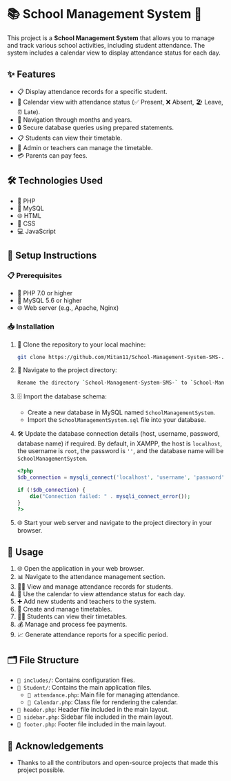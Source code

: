 
# 📚 School Management System 📅

This project is a **School Management System** that allows you to manage and track various school activities, including student attendance. The system includes a calendar view to display attendance status for each day.

## ✨ Features

- 📋 Display attendance records for a specific student.
- 📆 Calendar view with attendance status (✅ Present, ❌ Absent, 🏖️ Leave, ⏰ Late).
- 🔄 Navigation through months and years.
- 🔒 Secure database queries using prepared statements.
- 📋 Students can view their timetable.
- 📆 Admin or teachers can manage the timetable.
- 💳 Parents can pay fees.

## 🛠️ Technologies Used

- 🐘 PHP
- 🐬 MySQL
- 🌐 HTML
- 🎨 CSS
- 💻 JavaScript

## 🚀 Setup Instructions

### 📋 Prerequisites

- 🐘 PHP 7.0 or higher
- 🐬 MySQL 5.6 or higher
- 🌐 Web server (e.g., Apache, Nginx)

### 📥 Installation

1. 📂 Clone the repository to your local machine:
    ```sh
    git clone https://github.com/Mitan11/School-Management-System-SMS-.git
    ```

2. 📁 Navigate to the project directory:
    ```sh
    Rename the directory `School-Management-System-SMS-` to `School-Management-System`.
    ```

3. 🗄️ Import the database schema:
    - Create a new database in MySQL named `SchoolManagementSystem`.
    - Import the `SchoolManagementSystem.sql` file into your database.

4. 🛠️ Update the database connection details (host, username, password, database name) if required. By default, in XAMPP, the host is `localhost`, the username is `root`, the password is `''`, and the database name will be `SchoolManagementSystem`.

    ```php
    <?php
    $db_connection = mysqli_connect('localhost', 'username', 'password', 'database_name');

    if (!$db_connection) {
        die("Connection failed: " . mysqli_connect_error());
    }
    ?>
    ```

5. 🌐 Start your web server and navigate to the project directory in your browser.

## 📖 Usage

1. 🌐 Open the application in your web browser.
2. 📊 Navigate to the attendance management section.
3. 👨‍🎓 View and manage attendance records for students.
4. 📅 Use the calendar to view attendance status for each day.
5. ➕ Add new students and teachers to the system.
6. 📅 Create and manage timetables.
7. 👨‍🎓 Students can view their timetables.
8. 💰 Manage and process fee payments.
9. 📈 Generate attendance reports for a specific period.

## 🗂️ File Structure

- `📁 includes/`: Contains configuration files.
- `📁 Student/`: Contains the main application files.
  - `📄 attendance.php`: Main file for managing attendance.
  - `📄 Calendar.php`: Class file for rendering the calendar.
- `📄 header.php`: Header file included in the main layout.
- `📄 sidebar.php`: Sidebar file included in the main layout.
- `📄 footer.php`: Footer file included in the main layout.

## 🙏 Acknowledgements

- Thanks to all the contributors and open-source projects that made this project possible.
